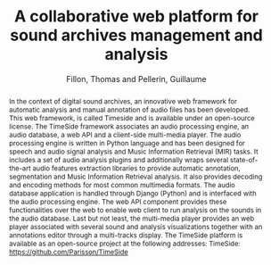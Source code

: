 --- 
title: "A collaborative web platform for sound archives management and analysis" 
abstract: "In the context of digital sound archives, an innovative web framework for automatic analysis and manual annotation of audio files has been developed. This web framework, is called Timeside and is available under an open-source license. The TimeSide framework associates an audio processing engine, an audio database, a web API and a client-side multi-media player. The audio processing engine is written in Python language and has been designed for speech and audio signal analysis and Music Information Retrieval (MIR) tasks. It includes a set of audio analysis plugins and additionally wraps several state-of-the-art audio features extraction libraries to provide automatic annotation, segmentation and Music Information Retrieval analysis. It also provides decoding and encoding methods for most common multimedia formats. The audio database application is handled through Django (Python) and is interfaced with the audio processing engine. The web API component provides these functionalities over the web to enable web client to run analysis on the sounds in the audio database. Last but not least, the multi-media player provides an web player associated with several sound and analysis visualizations together with an annotations editor through a multi-tracks display. The TimeSide platform is available as an open-source project at the following addresses: TimeSide: https://github.com/Parisson/TimeSide" 
address: "London" 
author: "Fillon, Thomas and Pellerin, Guillaume"
webAuthor: "Thomas Fillon, Guillaume Pellerin" 
booktitle: "Proceedings of the International Web Audio Conference" 
editor: "Thalmann, Florian and Ewert, Sebastian" 
month: "Proceedings of the International Web Audio Conference"
pages: "" 
publisher: "Queen Mary University of London" 
series: "WAC '17"
type: "Demo"  
year: "2017" 
id: "2017_EA_43" 
tags: year2017
media: none 
pdflink: /_data/papers/pdf/2017/2017_43.pdf
ISSN: 2663-5844
---